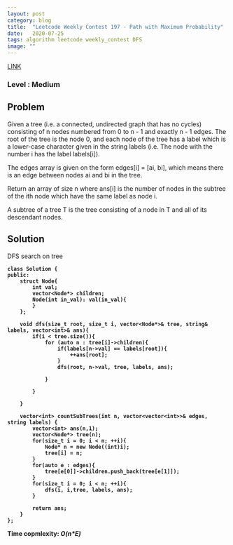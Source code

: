 ```yaml
---
layout: post
category: blog
title:  "Leetcode Weekly Contest 197 - Path with Maximum Probability"
date:   2020-07-25
tags: algorithm leetcode weekly_contest DFS
image: ""
---
```


<a href = "https://leetcode.com/problems/number-of-nodes-in-the-sub-tree-with-the-same-label/">LINK</a>

### Level : Medium

## Problem
Given a tree (i.e. a connected, undirected graph that has no cycles) consisting of n nodes numbered from 0 to n - 1 and exactly n - 1 edges. The root of the tree is the node 0, and each node of the tree has a label which is a lower-case character given in the string labels (i.e. The node with the number i has the label labels[i]).

The edges array is given on the form edges[i] = [ai, bi], which means there is an edge between nodes ai and bi in the tree.

Return an array of size n where ans[i] is the number of nodes in the subtree of the ith node which have the same label as node i.

A subtree of a tree T is the tree consisting of a node in T and all of its descendant nodes.

## Solution
DFS search on tree
<pre><code><strong>class Solution {
public:
    struct Node{
        int val;
        vector&lt;Node*&gt; children;
        Node(int in_val): val(in_val){
        }
    };
    
    void dfs(size_t root, size_t i, vector&lt;Node*&gt;& tree, string& labels, vector&lt;int&gt;& ans){
        if(i < tree.size()){
            for (auto n : tree[i]->children){
                if(labels[n->val] == labels[root]){
                    ++ans[root];
                }
                dfs(root, n->val, tree, labels, ans);
                
            }

        }

    }

    vector&lt;int&gt countSubTrees(int n, vector&lt;vector&lt;int&gt;&gt;& edges, string labels) {
        vector&lt;int&gt; ans(n,1);
        vector&lt;Node*&gt; tree(n);
        for(size_t i = 0; i < n; ++i){
            Node* n = new Node((int)i);
            tree[i] = n;
        }
        for(auto e : edges){
            tree[e[0]]->children.push_back(tree[e[1]]);
        }
        for(size_t i = 0; i < n; ++i){
            dfs(i, i,tree, labels, ans);
        }

        return ans;
    }
};</strong></code></pre>
<strong>Time copmlexity: <i>O(n*E)</i></strong>

